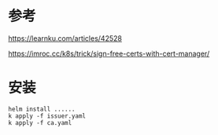 # 参考
https://learnku.com/articles/42528

https://imroc.cc/k8s/trick/sign-free-certs-with-cert-manager/

# 安装
```
helm install ......
k apply -f issuer.yaml
k apply -f ca.yaml
```